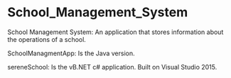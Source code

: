 # School_Management_System
School Management System: An application that stores information about the operations of a school.

SchoolManagmentApp: Is the Java version.

sereneSchool: Is the vB.NET c# application. Built on Visual Studio 2015.
